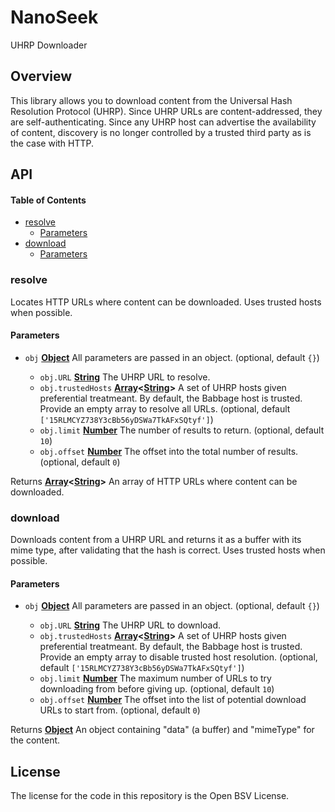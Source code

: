 # NanoSeek

UHRP Downloader

## Overview

This library allows you to download content from the Universal Hash Resolution Protocol (UHRP). Since UHRP URLs are content-addressed, they are self-authenticating. Since any UHRP host can advertise the availability of content, discovery is no longer controlled by a trusted third party as is the case with HTTP.

## API

<!-- Generated by documentation.js. Update this documentation by updating the source code. -->

#### Table of Contents

*   [resolve](#resolve)
    *   [Parameters](#parameters)
*   [download](#download)
    *   [Parameters](#parameters-1)

### resolve

Locates HTTP URLs where content can be downloaded. Uses trusted hosts when possible.

#### Parameters

*   `obj` **[Object](https://developer.mozilla.org/docs/Web/JavaScript/Reference/Global_Objects/Object)** All parameters are passed in an object. (optional, default `{}`)

    *   `obj.URL` **[String](https://developer.mozilla.org/docs/Web/JavaScript/Reference/Global_Objects/String)** The UHRP URL to resolve.
    *   `obj.trustedHosts` **[Array](https://developer.mozilla.org/docs/Web/JavaScript/Reference/Global_Objects/Array)<[String](https://developer.mozilla.org/docs/Web/JavaScript/Reference/Global_Objects/String)>** A set of UHRP hosts given preferential treatmeant. By default, the Babbage host is trusted. Provide an empty array to resolve all URLs. (optional, default `['15RLMCYZ738Y3cBb56yDSWa7TkAFxSQtyf']`)
    *   `obj.limit` **[Number](https://developer.mozilla.org/docs/Web/JavaScript/Reference/Global_Objects/Number)** The number of results to return. (optional, default `10`)
    *   `obj.offset` **[Number](https://developer.mozilla.org/docs/Web/JavaScript/Reference/Global_Objects/Number)** The offset into the total number of results. (optional, default `0`)

Returns **[Array](https://developer.mozilla.org/docs/Web/JavaScript/Reference/Global_Objects/Array)<[String](https://developer.mozilla.org/docs/Web/JavaScript/Reference/Global_Objects/String)>** An array of HTTP URLs where content can be downloaded.

### download

Downloads content from a UHRP URL and returns it as a buffer with its mime type, after validating that the hash is correct. Uses trusted hosts when possible.

#### Parameters

*   `obj` **[Object](https://developer.mozilla.org/docs/Web/JavaScript/Reference/Global_Objects/Object)** All parameters are passed in an object. (optional, default `{}`)

    *   `obj.URL` **[String](https://developer.mozilla.org/docs/Web/JavaScript/Reference/Global_Objects/String)** The UHRP URL to download.
    *   `obj.trustedHosts` **[Array](https://developer.mozilla.org/docs/Web/JavaScript/Reference/Global_Objects/Array)<[String](https://developer.mozilla.org/docs/Web/JavaScript/Reference/Global_Objects/String)>** A set of UHRP hosts given preferential treatmeant. By default, the Babbage host is trusted. Provide an empty array to disable trusted host resolution. (optional, default `['15RLMCYZ738Y3cBb56yDSWa7TkAFxSQtyf']`)
    *   `obj.limit` **[Number](https://developer.mozilla.org/docs/Web/JavaScript/Reference/Global_Objects/Number)** The maximum number of URLs to try downloading from before giving up. (optional, default `10`)
    *   `obj.offset` **[Number](https://developer.mozilla.org/docs/Web/JavaScript/Reference/Global_Objects/Number)** The offset into the list of potential download URLs to start from. (optional, default `0`)

Returns **[Object](https://developer.mozilla.org/docs/Web/JavaScript/Reference/Global_Objects/Object)** An object containing "data" (a buffer) and "mimeType" for the content.

## License

The license for the code in this repository is the Open BSV License.
